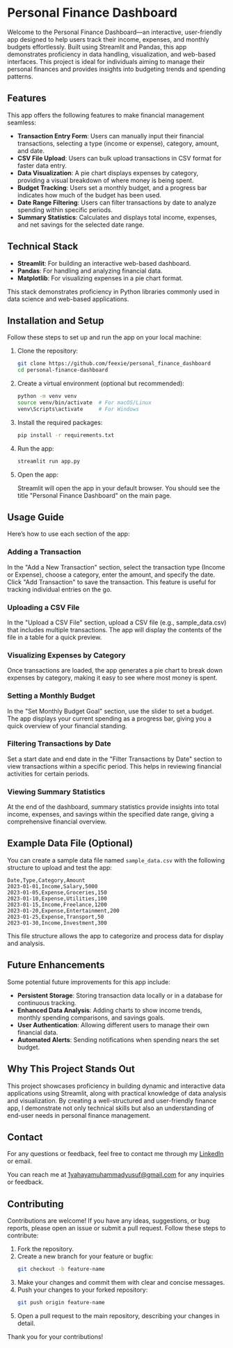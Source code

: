 # Personal Finance Dashboard

Welcome to the Personal Finance Dashboard—an interactive, user-friendly app designed to help users track their income, expenses, and monthly budgets effortlessly. Built using Streamlit and Pandas, this app demonstrates proficiency in data handling, visualization, and web-based interfaces. This project is ideal for individuals aiming to manage their personal finances and provides insights into budgeting trends and spending patterns.

## Features

This app offers the following features to make financial management seamless:

- **Transaction Entry Form**: Users can manually input their financial transactions, selecting a type (income or expense), category, amount, and date.
- **CSV File Upload**: Users can bulk upload transactions in CSV format for faster data entry.
- **Data Visualization**: A pie chart displays expenses by category, providing a visual breakdown of where money is being spent.
- **Budget Tracking**: Users set a monthly budget, and a progress bar indicates how much of the budget has been used.
- **Date Range Filtering**: Users can filter transactions by date to analyze spending within specific periods.
- **Summary Statistics**: Calculates and displays total income, expenses, and net savings for the selected date range.

## Technical Stack

- **Streamlit**: For building an interactive web-based dashboard.
- **Pandas**: For handling and analyzing financial data.
- **Matplotlib**: For visualizing expenses in a pie chart format.

This stack demonstrates proficiency in Python libraries commonly used in data science and web-based applications.

## Installation and Setup

Follow these steps to set up and run the app on your local machine:

1. Clone the repository:
    ```bash
    git clone https://github.com/feexie/personal_finance_dashboard
    cd personal-finance-dashboard
    ```
2. Create a virtual environment (optional but recommended):
    ```bash
    python -m venv venv
    source venv/bin/activate  # For macOS/Linux
    venv\Scripts\activate     # For Windows
    ```
3. Install the required packages:
    ```bash
    pip install -r requirements.txt
    ```
4. Run the app:
    ```bash
    streamlit run app.py
    ```
5. Open the app:

    Streamlit will open the app in your default browser. You should see the title "Personal Finance Dashboard" on the main page.

## Usage Guide

Here’s how to use each section of the app:

### Adding a Transaction

In the "Add a New Transaction" section, select the transaction type (Income or Expense), choose a category, enter the amount, and specify the date. Click "Add Transaction" to save the transaction. This feature is useful for tracking individual entries on the go.

### Uploading a CSV File

In the "Upload a CSV File" section, upload a CSV file (e.g., sample_data.csv) that includes multiple transactions. The app will display the contents of the file in a table for a quick preview.

### Visualizing Expenses by Category

Once transactions are loaded, the app generates a pie chart to break down expenses by category, making it easy to see where most money is spent.

### Setting a Monthly Budget

In the "Set Monthly Budget Goal" section, use the slider to set a budget. The app displays your current spending as a progress bar, giving you a quick overview of your financial standing.

### Filtering Transactions by Date

Set a start date and end date in the "Filter Transactions by Date" section to view transactions within a specific period. This helps in reviewing financial activities for certain periods.

### Viewing Summary Statistics

At the end of the dashboard, summary statistics provide insights into total income, expenses, and savings within the specified date range, giving a comprehensive financial overview.

## Example Data File (Optional)

You can create a sample data file named `sample_data.csv` with the following structure to upload and test the app:

```plaintext
Date,Type,Category,Amount
2023-01-01,Income,Salary,5000
2023-01-05,Expense,Groceries,150
2023-01-10,Expense,Utilities,100
2023-01-15,Income,Freelance,1200
2023-01-20,Expense,Entertainment,200
2023-01-25,Expense,Transport,50
2023-01-30,Income,Investment,300
```

This file structure allows the app to categorize and process data for display and analysis.

## Future Enhancements

Some potential future improvements for this app include:

- **Persistent Storage**: Storing transaction data locally or in a database for continuous tracking.
- **Enhanced Data Analysis**: Adding charts to show income trends, monthly spending comparisons, and savings goals.
- **User Authentication**: Allowing different users to manage their own financial data.
- **Automated Alerts**: Sending notifications when spending nears the set budget.

## Why This Project Stands Out

This project showcases proficiency in building dynamic and interactive data applications using Streamlit, along with practical knowledge of data analysis and visualization. By creating a well-structured and user-friendly finance app, I demonstrate not only technical skills but also an understanding of end-user needs in personal finance management.

## Contact
For any questions or feedback, feel free to contact me through my [LinkedIn](https://linkedin.com/in/yusuf-yahaya-425482158) or email.

You can reach me at 1yahayamuhammadyusuf@gmail.com for any inquiries or feedback.











## Contributing

Contributions are welcome! If you have any ideas, suggestions, or bug reports, please open an issue or submit a pull request. Follow these steps to contribute:

1. Fork the repository.
2. Create a new branch for your feature or bugfix:
    ```bash
    git checkout -b feature-name
    ```
3. Make your changes and commit them with clear and concise messages.
4. Push your changes to your forked repository:
    ```bash
    git push origin feature-name
    ```
5. Open a pull request to the main repository, describing your changes in detail.

Thank you for your contributions!

























































































